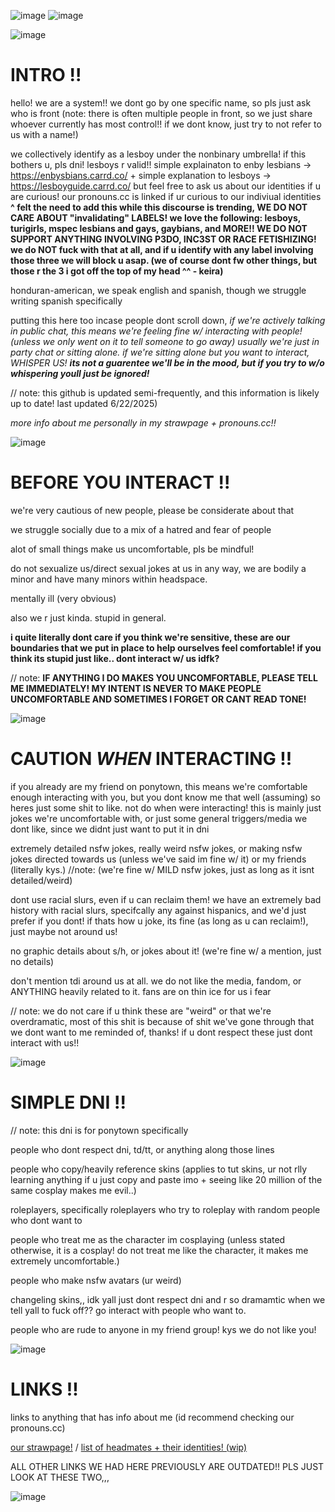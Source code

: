 ![image](https://github.com/user-attachments/assets/a068b101-255c-44a8-b9ec-d35939493f56)
![image](https://github.com/user-attachments/assets/dbf80dd2-f190-4ae4-9eac-442a684fcc1d)


![image](https://github.com/user-attachments/assets/d2093a95-adb2-403c-890e-ce89dcd1e49d)


# INTRO !!

hello! we are a system!! we dont go by one specific name, so pls just ask who is front (note: there is often multiple people in front, so we just share whoever currently has most control!! if we dont know, just try to not refer to us with a name!)

we collectively identify as a lesboy under the nonbinary umbrella! if this bothers u, pls dni! lesboys r valid!! simple explainaton to enby lesbians -> https://enbysbians.carrd.co/ + simple explanation to lesboys -> https://lesboyguide.carrd.co/ but feel free to ask us about our identities if u are curious! our pronouns.cc is linked if ur curious to our indiviual identities
**^ felt the need to add this while this discourse is trending, WE DO NOT CARE ABOUT "invalidating" LABELS! we love the following: lesboys, turigirls, mspec lesbians and gays, gaybians, and MORE!! WE DO NOT SUPPORT ANYTHING INVOLVING P3DO, INC3ST OR RACE FETISHIZING! we do NOT fuck with that at all, and if u identify with any label involving those three we will block u asap.  (we of course dont fw other things, but those r the 3 i got off the top of my head ^^ - keira)**

honduran-american, we speak english and spanish, though we struggle writing spanish specifically 

putting this here too incase people dont scroll down, *if we're actively talking in public chat, this means we're feeling fine w/ interacting with people! (unless we only went on it to tell someone to go away) usually we're just in party chat or sitting alone. if we're sitting alone but you want to interact, WHISPER US! **its not a guarentee we'll be in the mood, but if you try to w/o whispering youll just be ignored!***

// note: this github is updated semi-frequently, and this information is likely up to date! last updated 6/22/2025)

*more info about me personally in my strawpage + pronouns.cc!!*

![image](https://github.com/user-attachments/assets/d2093a95-adb2-403c-890e-ce89dcd1e49d)


# BEFORE YOU INTERACT !!

we're very cautious of new people, please be considerate about that

we struggle socially due to a mix of a hatred and fear of people

alot of small things make us uncomfortable, pls be mindful!

do not sexualize us/direct sexual jokes at us in any way, we are bodily a minor and have many minors within headspace.

mentally ill (very obvious)

also we r just kinda. stupid in general.

**i quite literally dont care if you think we're sensitive, these are our boundaries that we put in place to help ourselves feel comfortable! if you think its stupid just like.. dont interact w/ us idfk?**

// note: **IF ANYTHING I DO MAKES YOU UNCOMFORTABLE, PLEASE TELL ME IMMEDIATELY! MY INTENT IS NEVER TO MAKE PEOPLE UNCOMFORTABLE AND SOMETIMES I FORGET OR CANT READ TONE!**

![image](https://github.com/user-attachments/assets/d2093a95-adb2-403c-890e-ce89dcd1e49d)


# CAUTION *WHEN* INTERACTING !!

if you already are my friend on ponytown, this means we're comfortable enough interacting with you, but you dont know me that well (assuming) so heres just some shit to like. not do when were interacting! this is mainly just jokes we're uncomfortable with, or just some general triggers/media we dont like, since we didnt just want to put it in dni

extremely detailed nsfw jokes, really weird nsfw jokes, or making nsfw jokes directed towards us (unless we've said im fine w/ it) or my friends (literally kys.) //note: (we're fine w/ MILD nsfw jokes, just as long as it isnt detailed/weird)

dont use racial slurs, even if u can reclaim them! we have an extremely bad history with racial slurs, specifcally any against hispanics, and we'd just prefer if you dont! if thats how u joke, its fine (as long as u can reclaim!), just maybe not around us!

no graphic details about s/h, or jokes about it! (we're fine w/ a mention, just no details)

don't mention tdi around us at all. we do not like the media, fandom, or ANYTHING heavily related to it. fans are on thin ice for us i fear

// note: we do not care if u think these are "weird" or that we're overdramatic, most of this shit is because of shit we've gone through that we dont want to me reminded of, thanks! if u dont respect these just dont interact with us!!

![image](https://github.com/user-attachments/assets/d2093a95-adb2-403c-890e-ce89dcd1e49d)


# SIMPLE DNI !!

// note: this dni is for ponytown specifically

people who dont respect dni, td/tt, or anything along those lines

people who copy/heavily reference skins (applies to tut skins, ur not rlly learning anything if u just copy and paste imo + seeing like 20 million of the same cosplay makes me evil..)

roleplayers, specifically roleplayers who try to roleplay with random people who dont want to

people who treat me as the character im cosplaying (unless stated otherwise, it is a cosplay! do not treat me like the character, it makes me extremely uncomfortable.)

people who make nsfw avatars (ur weird)

changeling skins,, idk yall just dont respect dni and r so dramamtic when we tell yall to fuck off?? go interact with people who want to.

people who are rude to anyone in my friend group! kys we do not like you!

![image](https://github.com/user-attachments/assets/d2093a95-adb2-403c-890e-ce89dcd1e49d)

# LINKS !!

links to anything that has info about me (id recommend checking our pronouns.cc)

[our strawpage!](https://theovergrownnetwork.straw.page) / [list of headmates + their identities! (wip)](https://pronouns.cc/@lyraevergreen)

ALL OTHER LINKS WE HAD HERE PREVIOUSLY ARE OUTDATED!! PLS JUST LOOK AT THESE TWO,,,

![image](https://github.com/user-attachments/assets/d2093a95-adb2-403c-890e-ce89dcd1e49d)

